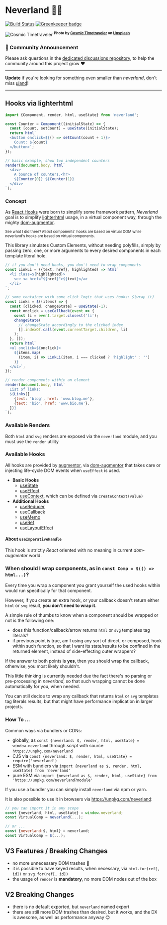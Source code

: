 # Neverland 🌈🦄

[![Build Status](https://travis-ci.com/WebReflection/neverland.svg?branch=master)](https://travis-ci.com/WebReflection/neverland) [![Greenkeeper badge](https://badges.greenkeeper.io/WebReflection/neverland.svg)](https://greenkeeper.io/)

![Cosmic Timetraveler](img/cosmic-timetraveler-unsplash-1080.jpg)
<sup>**Photo by [Cosmic Timetraveler](https://unsplash.com/photos/1rmtbFGjIBs?utm_source=unsplash&utm_medium=referral&utm_content=creditCopyText) on [Unsplash](https://unsplash.com/search/photos/island?utm_source=unsplash&utm_medium=referral&utm_content=creditCopyText)**</sup>


### 📣 Community Announcement

Please ask questions in the [dedicated discussions repository](https://github.com/WebReflection/discussions), to help the community around this project grow ♥

---

**Update** if you're looking for something even smaller than _neverland_, don't miss [µland](https://github.com/WebReflection/uland#readme)!

- - -

## Hooks via lighterhtml

```js
import {Component, render, html, useState} from 'neverland';

const Counter = Component((initialState) => {
  const [count, setCount] = useState(initialState);
  return html`
  <button onclick=${() => setCount(count + 1)}>
    Count: ${count}
  </button>`;
});

// basic example, show two independent counters
render(document.body, html`
  <div>
    A bounce of counters.<hr>
    ${Counter(0)} ${Counter(1)}
  </div>
`);
```


### Concept

As [React Hooks](https://reactjs.org/docs/hooks-intro.html) were born to simplify some framework pattern, _Neverland_ goal is to simplify [lighterhtml](https://github.com/WebReflection/lighterhtml) usage, in a virtual component way, through the mighty [dom-augmentor](https://github.com/WebReflection/dom-augmentor).

<sup>See what I did there? _React_ components' hooks are based on virtual DOM while neverland's hooks are based on virtual components.</sup>

This library simulates Custom Elements, without needing polyfills, simply by passing zero, one, or more arguments to every desired components in each template literal hole.

```js
// if you don't need hooks, you don't need to wrap components
const LinkLi = ({text, href}, highlighted) => html`
  <li class=${highlighted}>
    see <a href="${href}">${text}</a>
  </li>
`;

// some container with some click logic that uses hooks: $(wrap it)
const Links = $((items) => {
  const [clicked, changeState] = useState(-1);
  const onclick = useCallback(event => {
    const li = event.target.closest('li');
    changeState(
      // changeState accordingly to the clicked index
      [].indexOf.call(event.currentTarget.children, li)
    );
  }, []);
  return html`
  <ul onclick=${onclick}>
    ${items.map(
      (item, i) => LinkLi(item, i === clicked ? 'highlight' : '')
    )}
  </ul>`;
});

// render components within an element
render(document.body, html`
  List of links:
  ${Links([
    {text: 'blog', href: 'www.blog.me'},
    {text: 'bio', href: 'www.bio.me'},
  ])}
`);
```


### Available Renders

Both `html` and `svg` renders are exposed via the `neverland` module, and you must use the `render` utility



### Available Hooks

All hooks are provided by [augmentor](https://github.com/WebReflection/augmentor#available-hooks), via [dom-augmentor](https://github.com/WebReflection/dom-augmentor) that takes care or injecting life-cycle DOM events when `useEffect` is used.

  * **Basic Hooks**
    * [useState](https://reactjs.org/docs/hooks-reference.html#usestate)
    * [useEffect](https://reactjs.org/docs/hooks-reference.html#useeffect)
    * [useContext](https://reactjs.org/docs/hooks-reference.html#usecontext), which can be defined via `createContext(value)`
  * **Additional Hooks**
    * [useReducer](https://reactjs.org/docs/hooks-reference.html#usereducer)
    * [useCallback](https://reactjs.org/docs/hooks-reference.html#usecallback)
    * [useMemo](https://reactjs.org/docs/hooks-reference.html#usememo)
    * [useRef](https://reactjs.org/docs/hooks-reference.html#useref)
    * [useLayoutEffect](https://reactjs.org/docs/hooks-reference.html#uselayouteffect)



#### About `useImperativeHandle`

This hook is strictly _React_ oriented with no meaning in current _dom-augmentor_ world.



### When should I wrap components, as in `const Comp = $(() => html...)`?

Every time you wrap a component you grant yourself the used hooks within would run specifically for that component.

However, if you create an extra hook, or your callback doesn't return either `html` or `svg` result, **you don't need to wrap it**.

A simple rule of thumbs to know when a component should be wrapped or not is the following one:

  * does this function/callback/arrow returns `html` or `svg` templates tag literals?
  * if previous point is true, am I using any sort of direct, or composed, hook within such function, so that I want its state/results to be confined in the returned element, instead of side-effecting outer wrappers?

If the answer to both points is **yes**, then you should wrap the callback, otherwise, you most likely shouldn't.

This little thinking is currently needed due the fact there's no parsing or pre-processing in _neverland_, so that such wrapping cannot be done automatically for you, when needed.

You can still decide to wrap any callback that returns `html` or `svg` templates tag literals results, but that might have performance implication in larger projects.



### How To ...

Common ways via bundlers or CDNs:

  * globally, as `const {neverland: $, render, html, useState} = window.neverland` through _script_ with source `https://unpkg.com/neverland`
  * CJS via `const {neverland: $, render, html, useState} = require('neverland')`
  * ESM with bundlers via `import {neverland as $, render, html, useState} from 'neverland'`
  * pure ESM via `import {neverland as $, render, html, useState} from 'https://unpkg.com/neverland?module'`

If you use a bundler you can simply install `neverland` via npm or yarn.

It is also possible to use it in browsers via https://unpkg.com/neverland:

```js
// you can import it in any scope
const {neverland, html, useState} = window.neverland;
const VirtualComp = neverland(...);

// or ...
const {neverland:$, html} = neverland;
const VirtualComp = $(...);
```


## V3 Features / Breaking Changes

  * no more unnecessary DOM trashes 🎉
  * it is possible to have keyed results, when necessary, via `html.for(ref[, id])` or `svg.for(ref[, id])`
  * the usage of `render` is **mandatory**, no more DOM nodes out of the box



## V2 Breaking Changes

  * there is no default exported, but `neverland` named export
  * there are still more DOM trashes than desired, but it works, and the DX is awesome, as well as performance anyway 😊
